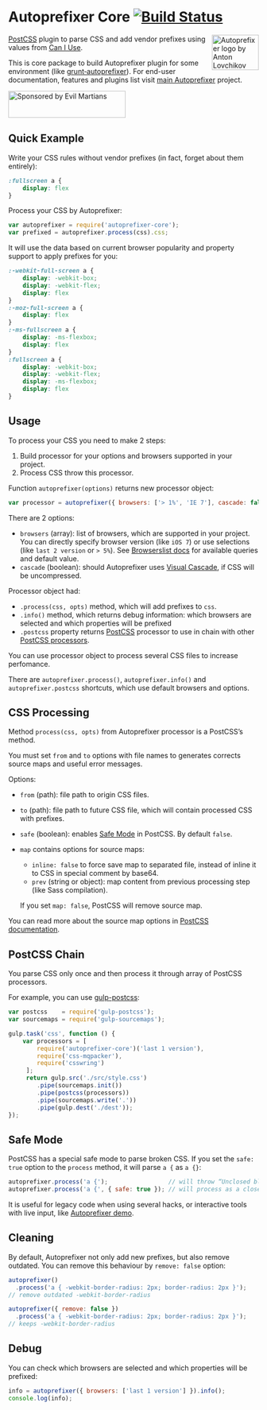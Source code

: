 # Autoprefixer Core [![Build Status](https://travis-ci.org/postcss/autoprefixer-core.svg)](https://travis-ci.org/postcss/autoprefixer-core)

<img align="right" width="94" height="71" src="http://postcss.github.io/autoprefixer/logo.svg" title="Autoprefixer logo by Anton Lovchikov">

[PostCSS] plugin to parse CSS and add vendor prefixes using values
from [Can I Use].

This is core package to build Autoprefixer plugin for some environment
(like [grunt‑autoprefixer]). For end-user documentation, features
and plugins list visit [main Autoprefixer] project.

<a href="https://evilmartians.com/?utm_source=autoprefixer-core">
<img src="https://evilmartians.com/badges/sponsored-by-evil-martians.svg" alt="Sponsored by Evil Martians" width="236" height="54">
</a>

[grunt‑autoprefixer]: https://github.com/nDmitry/grunt-autoprefixer
[main Autoprefixer]:  https://github.com/postcss/autoprefixer
[Can I Use]:          http://caniuse.com/
[PostCSS]:            https://github.com/postcss/postcss

## Quick Example

Write your CSS rules without vendor prefixes (in fact, forget about them
entirely):

```css
:fullscreen a {
    display: flex
}
```

Process your CSS by Autoprefixer:

```js
var autoprefixer = require('autoprefixer-core');
var prefixed = autoprefixer.process(css).css;
```

It will use the data based on current browser popularity and property support
to apply prefixes for you:

```css
:-webkit-full-screen a {
    display: -webkit-box;
    display: -webkit-flex;
    display: flex
}
:-moz-full-screen a {
    display: flex
}
:-ms-fullscreen a {
    display: -ms-flexbox;
    display: flex
}
:fullscreen a {
    display: -webkit-box;
    display: -webkit-flex;
    display: -ms-flexbox;
    display: flex
}
```

## Usage

To process your CSS you need to make 2 steps:

1. Build processor for your options and browsers supported in your project.
2. Process CSS throw this processor.

Function `autoprefixer(options)` returns new processor object:

```js
var processor = autoprefixer({ browsers: ['> 1%', 'IE 7'], cascade: false });
```

There are 2 options:

* `browsers` (array): list of browsers, which are supported in your project.
  You can directly specify browser version (like `iOS 7`) or use selections
  (like `last 2 version` or `> 5%`). See [Browserslist docs] for available
  queries and default value.
* `cascade` (boolean): should Autoprefixer uses [Visual Cascade],
  if CSS will be uncompressed.

Processor object had:

* `.process(css, opts)` method, which will add prefixes to `css`.
* `.info()` method, which returns debug information: which browsers are selected
  and which properties will be prefixed
* `.postcss` property returns [PostCSS] processor to use in chain
  with other [PostCSS processors].

You can use processor object to process several CSS files
to increase perfomance.

There are `autoprefixer.process()`, `autoprefixer.info()`
and `autoprefixer.postcss` shortcuts, which use default browsers and options.

[PostCSS processors]: https://github.com/postcss/postcss#built-with-postcss
[Browserslist docs]:  https://github.com/ai/browserslist
[Visual Cascade]:     https://github.com/postcss/autoprefixer#visual-cascade
[PostCSS]:            https://github.com/postcss/postcss

## CSS Processing

Method `process(css, opts)` from Autoprefixer processor is a PostCSS’s method.

You must set `from` and `to` options with file names to generates corrects
source maps and useful error messages.

Options:

* `from` (path): file path to origin CSS files.
* `to` (path): file path to future CSS file, which will
  contain processed CSS with prefixes.
* `safe` (boolean): enables [Safe Mode] in PostCSS. By default `false`.
* `map` contains options for source maps:

  * `inline: false` to force save map to separated file, instead of inline it
    to CSS in special comment by base64.
  * `prev` (string or object): map content from previous processing step
    (like Sass compilation).

  If you set `map: false`, PostCSS will remove source map.

You can read more about the source map options in [PostCSS documentation].

[PostCSS documentation]: https://github.com/postcss/postcss#source-map-1
[Safe Mode]:             https://github.com/postcss/postcss#safe-mode

## PostCSS Chain

You parse CSS only once and then process it through array of PostCSS processors.

For example, you can use [gulp-postcss]:

```js
var postcss    = require('gulp-postcss');
var sourcemaps = require('gulp-sourcemaps');

gulp.task('css', function () {
    var processors = [
        require('autoprefixer-core')('last 1 version'),
        require('css-mqpacker'),
        require('csswring')
     ];
     return gulp.src('./src/style.css')
        .pipe(sourcemaps.init())
        .pipe(postcss(processors))
        .pipe(sourcemaps.write('.'))
        .pipe(gulp.dest('./dest'));
});
```

[gulp-postcss]: https://github.com/w0rm/gulp-postcss

## Safe Mode

PostCSS has a special safe mode to parse broken CSS. If you set the `safe: true`
option to the `process` method, it will  parse `a {` as `a {}`:

```js
autoprefixer.process('a {');                 // will throw “Unclosed block”
autoprefixer.process('a {', { safe: true }); // will process as a closed block
```

It is useful for legacy code when using several hacks, or interactive
tools with live input, like [Autoprefixer demo].

[Autoprefixer demo]: http://simevidas.jsbin.com/gufoko/quiet

## Cleaning

By default, Autoprefixer not only add new prefixes, but also remove outdated.
You can remove this behaviour by `remove: false` option:

```js
autoprefixer()
  .process('a { -webkit-border-radius: 2px; border-radius: 2px }');
// remove outdated -webkit-border-radius

autoprefixer({ remove: false })
  .process('a { -webkit-border-radius: 2px; border-radius: 2px }');
// keeps -webkit-border-radius
```

## Debug

You can check which browsers are selected and which properties will be prefixed:

```js
info = autoprefixer({ browsers: ['last 1 version'] }).info();
console.log(info);
```
